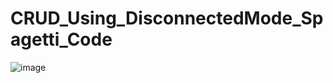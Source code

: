 # CRUD_Using_DisconnectedMode_Spagetti_Code

![image](https://github.com/user-attachments/assets/975a3cdf-11a3-43cf-9b69-55759cc65bbe)
